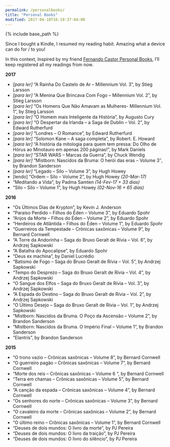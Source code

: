 ```yaml
---
permalink: /personalbooks/
title: "Personal Books"
modified: 2017-04-10T16:19:37-04:00
---
```


{% include base_path %}

Since I bought a Kindle, I resumed my reading habit. Amazing what a device can do for / to you!

In this context, Inspired by my friend [Fernando Castor Personal Books](https://sites.google.com/a/cin.ufpe.br/castor/personal/books), I’ll keep registered all my readings from now.

**2017**

- *[para ler]* “A Rainha Do Castelo de Ar – Millennium Vol. 3”, by Stieg Larsson
- *[para ler]* “A Menina Que Brincava Com Fogo – Millennium Vol. 2”, by Stieg Larsson
- *[para ler]* “Os Homens Que Não Amavam as Mulheres- Millennium Vol. 1”, by Stieg Larsson
- *[para ler]* “O Homem mais Inteligente da História”, by Augusto Cury
- *[para ler]* “O Despertar da Irlanda – a Saga de Dublin – Vol. 2”, by Edward Rutherfurd
- *[para ler]* “Londres – O Romance”, by Edward Rutherfurd
- *[para ler]* “Solomon Kane – A saga completa”, by Robert. E. Howard
- *[para ler]* “A história da mitologia para quem tem pressa: Do Olho de Hórus ao Minotauro em apenas 200 páginas!”, by Mark Daniels
- *[para ler]* “STAR WARS – Marcas da Guerra”, by Chuck Wendig
- *[para ler]* “Mistborn: Nascidos da Bruma: O herói das eras – Volume 3″, by Brandon Sanderson
- *[para ler]* “Legado – Silo – Volume 3”, by Hugh Howey
- [lendo] “Ordem – Silo – Volume 2”, by Hugh Howey *(20-Mar-17)*
- “Meditando a Vida”, by Padma Samten *(14-Fev-17 + 33 dias)*
- “Silo – Silo – Volume 1”, by Hugh Howey *(02-Nov-16 + 65 dias)*

**2016**

- “Os Últimos Dias de Krypton”, by Kevin J. Anderson
- “Paraíso Perdido – Filhos do Éden – Volume 3”, by Eduardo Spohr
- “Anjos da Morte – Filhos do Éden – Volume 2”, by Eduardo Spohr
- “Herdeiros de Atlântida – Filhos do Éden – Volume 1”, by Eduardo Spohr
- “Guerreiros da Tempestade – Crônicas saxônicas – Volume 9”, by Bernard Cornwell
- “A Torre da Andorinha – Saga do Bruxo Geralt de Rívia – Vol. 6”, by Andrzej Sapkowski
- “A Batalha do Apocalipse”, by Eduardo Spohr
- “Deus ex machina”, by Daniel Lucrédio
- “Batismo de Fogo – Saga do Bruxo Geralt de Rívia – Vol. 5”, by Andrzej Sapkowski
- “Tempo do Desprezo – Saga do Bruxo Geralt de Rívia – Vol. 4”, by Andrzej Sapkowski
- “O Sangue dos Elfos – Saga do Bruxo Geralt de Rívia – Vol. 3”, by Andrzej Sapkowski
- “A Espada do Destino – Saga do Bruxo Geralt de Rívia – Vol. 2”, by Andrzej Sapkowski
- “O Último Desejo – Saga do Bruxo Geralt de Rívia – Vol. 1”, by Andrzej Sapkowski
- “Mistborn: Nascidos da Bruma. O Poço da Ascensão – Volume 2”, by Brandon Sanderson
- “Mistborn: Nascidos da Bruma. O Império Final – Volume 1”, by  Brandon Sanderson
- “Elantris”, by Brandon Sanderson

**2015**

- “O trono vazio – Crônicas saxônicas – Volume 8”, by Bernard Cornwell
- “O guerreiro pagão – Crônicas saxônicas – Volume 7”, by Bernard Cornwell
- “Morte dos reis – Crônicas saxônicas – Volume 6 “, by Bernard Cornwell
- “Terra em chamas – Crônicas saxônicas – Volume 5”, by Bernard Cornwell
- “A canção da espada – Crônicas saxônicas – Volume 4”, by Bernard Cornwell
- “Os senhores do norte – Crônicas saxônicas – Volume 3”, by Bernard Cornwell
- “O cavaleiro da morte – Crônicas saxônicas – Volume 2”, by Bernard Cornwell
- “O último reino – Crônicas saxônicas – Volume 1”, by Bernard Cornwell
- “Deuses de dois mundos: O livro da morte”, by PJ Pereira
- “Deuses de dois mundos: O livro da traição”, by PJ Pereira
- “Deuses de dois mundos: O livro do silêncio”, by PJ Pereira

